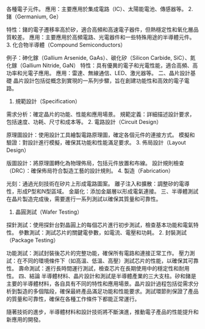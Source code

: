 各種電子元件。
應用：主要應用於集成電路（IC）、太陽能電池、傳感器等。
2. 鍺（Germanium, Ge）

特性：鍺的電子遷移率高於矽，適合高頻和高速電子器件，但熱穩定性和氧化層品質較差。
應用：主要應用於高頻電路、光電器件和一些特殊用途的半導體元件。
3. 化合物半導體（Compound Semiconductors）

例子：砷化鎵（Gallium Arsenide, GaAs）、碳化矽（Silicon Carbide, SiC）、氮化鎵（Gallium Nitride, GaN）
特性：具有優異的電子和光電性能，適合高頻、高功率和光電子應用。
應用：雷達、無線通信、LED、激光器等。
二、晶片設計基礎
晶片設計包括從概念到實現的一系列步驟，旨在創建功能性和高效的電子電路。

1. 規範設計（Specification）

需求分析：確定晶片的功能、性能和應用場景。
規範定義：詳細描述設計要求，包括速度、功耗、尺寸和成本等。
2. 電路設計（Circuit Design）

原理圖設計：使用設計工具繪製電路原理圖，確定各個元件的連接方式。
模擬和驗證：對設計進行模擬，確保其功能和性能滿足要求。
3. 佈局設計（Layout Design）

版圖設計：將原理圖轉化為物理佈局，包括元件放置和布線。
設計規則檢查（DRC）：確保佈局符合製造工藝的設計規則。
4. 製造（Fabrication）

光刻：通過光刻技術在矽片上形成電路圖案。
離子注入和擴散：調整矽的電導性，形成P型和N型區域。
金屬化：添加金屬層以形成電氣連接。
三、半導體測試
在晶片製造完成後，需要進行一系列測試以確保其質量和可靠性。

1. 晶圓測試（Wafer Testing）

探針測試：使用探針台對晶圓上的每個芯片進行初步測試，檢查基本功能和電氣特性。
參數測試：測試芯片的關鍵電參數，如電流、電壓和功耗。
2. 封裝測試（Package Testing）

功能測試：測試封裝後芯片的完整功能，確保所有電路和連接正常工作。
壓力測試：在不同的環境條件下（如高溫、低溫、高壓）測試芯片的性能，以確保其可靠性。
壽命測試：進行長時間運行測試，檢查芯片在長期使用中的穩定性和耐用性。
四、結論
半導體材料、晶片設計和測試是半導體產業的三大支柱。矽和鍺是主要的半導體材料，各自具有不同的特性和應用場景。晶片設計過程包括從需求分析到製造的多個階段，確保最終產品滿足功能和性能要求。測試環節則保證了產品的質量和可靠性，確保在各種工作條件下都能正常運行。

隨著技術的進步，半導體材料和設計技術將不斷演進，推動電子產品的性能提升和新應用的開發。






